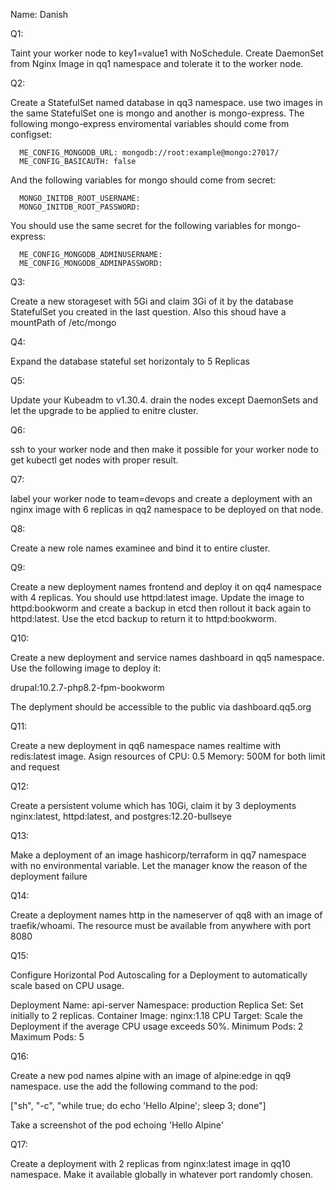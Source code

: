 Name: Danish

Q1:

Taint your worker node to key1=value1 with NoSchedule. Create DaemonSet from Nginx Image in qq1 namespace and tolerate it to the worker node.

Q2:

Create a StatefulSet named database in qq3 namespace. use two images in the same StatefulSet one is mongo and another is mongo-express. The following mongo-express enviromental variables should come from configset:

      ME_CONFIG_MONGODB_URL: mongodb://root:example@mongo:27017/
      ME_CONFIG_BASICAUTH: false

And the following variables for mongo should come from secret:

      MONGO_INITDB_ROOT_USERNAME: 
      MONGO_INITDB_ROOT_PASSWORD:

You should use the same secret for the following variables for mongo-express:

      ME_CONFIG_MONGODB_ADMINUSERNAME: 
      ME_CONFIG_MONGODB_ADMINPASSWORD: 

Q3:

Create a new storageset with 5Gi and claim 3Gi of it by the database StatefulSet you created in the last question. Also this shoud have a mountPath of /etc/mongo


Q4:

Expand the database stateful set horizontaly to 5 Replicas


Q5:

Update your Kubeadm to v1.30.4. drain the nodes except DaemonSets and let the upgrade to be applied to enitre cluster.

Q6:

ssh to your worker node and then make it possible for your worker node to get kubectl get nodes with proper result.

Q7:

label your worker node to team=devops and create a deployment with an nginx image with 6 replicas in qq2 namespace to be deployed on that node. 



Q8:

Create a new role names examinee and bind it to entire cluster.


Q9:

Create a new deployment names frontend and deploy it on qq4 namespace with 4 replicas. You should use httpd:latest image. Update the image to httpd:bookworm and create a backup in etcd then rollout it back again to httpd:latest. Use the etcd backup to return it to httpd:bookworm.


Q10:

Create a new deployment and service names dashboard in qq5 namespace. Use the following image to deploy it:

drupal:10.2.7-php8.2-fpm-bookworm

The deplyment should be accessible to the public via dashboard.qq5.org


Q11:

Create a new deployment in qq6 namespace names realtime with redis:latest image. Asign resources of CPU: 0.5 Memory: 500M for both limit and request  


Q12:

Create a persistent volume which has 10Gi, claim it by 3 deployments nginx:latest, httpd:latest, and postgres:12.20-bullseye



Q13:

Make a deployment of an image hashicorp/terraform in qq7 namespace with no environmental variable. Let the manager know the reason of the deployment failure 

Q14:

Create a deployment names http in the nameserver of qq8 with an image of traefik/whoami. The resource must be available from anywhere with port 8080

Q15:


Configure Horizontal Pod Autoscaling for a Deployment to automatically scale based on CPU usage.

Deployment Name: api-server
Namespace: production
Replica Set: Set initially to 2 replicas.
Container Image: nginx:1.18
CPU Target: Scale the Deployment if the average CPU usage exceeds 50%.
Minimum Pods: 2
Maximum Pods: 5


Q16:

Create a new pod names alpine with an image of alpine:edge in qq9 namespace. use the add the following command to the pod:

["sh", "-c", "while true; do echo 'Hello Alpine'; sleep 3; done"]

Take a screenshot of the pod echoing 'Hello Alpine'

Q17:

Create a deployment with 2 replicas from nginx:latest image in qq10 namespace. Make it available globally in whatever port randomly chosen. 


